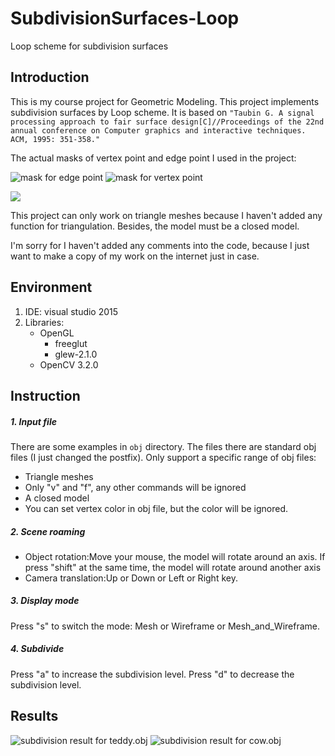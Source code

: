 # SubdivisionSurfaces-Loop
Loop scheme for subdivision surfaces
## Introduction
This is my course project for Geometric Modeling. This project implements subdivision surfaces by Loop scheme. It is based on `"Taubin G. A signal processing approach to fair surface design[C]//Proceedings of the 22nd annual conference on Computer graphics and interactive techniques. ACM, 1995: 351-358."`

The actual masks of vertex point and edge point I used in the project:

![mask for edge point](https://github.com/tlsshh/SubdivisionSurfaces-Loop/raw/master/Screenshots/mask_edgepoint.png)
![mask for vertex point](https://github.com/tlsshh/SubdivisionSurfaces-Loop/raw/master/Screenshots/mask_vertexpoint.png)

![](http://latex.codecogs.com/gif.latex?\\beta=\frac{1}{k}(\frac{5}{8}-(\frac{3}{8}+\frac{1}{4}\cos\frac{2\pi}{k})^2))

This project can only work on triangle meshes because I haven't added any function for triangulation. Besides, the model must be a closed model.

I'm sorry for I haven't added any comments into the code, because I just want to make a copy of my work on the internet just in case.

## Environment
1. IDE: visual studio 2015
2. Libraries: 
	- OpenGL
		- freeglut
		- glew-2.1.0
	- OpenCV 3.2.0 

## Instruction
##### 1. Input file
There are some examples in `obj` directory. The files there are standard obj files (I just changed the postfix).
Only support a specific range of obj files: 
- Triangle meshes
- Only "v" and "f", any other commands will be ignored
- A closed model
- You can set vertex color in obj file, but the color will be ignored.
##### 2. Scene roaming
- Object rotation:Move your mouse, the model will rotate around an axis. If press "shift" at the same time, the model will rotate around another axis
- Camera translation:Up or Down or Left or Right key.
##### 3. Display mode
Press "s" to switch the mode: Mesh or Wireframe or Mesh_and_Wireframe.
##### 4. Subdivide
Press "a" to increase the subdivision level. Press "d" to decrease the subdivision level.

## Results
![subdivision result for teddy.obj](https://github.com/tlsshh/SubdivisionSurfaces-Loop/raw/master/Screenshots/teddy_result.jpg)
![subdivision result for cow.obj](https://github.com/tlsshh/SubdivisionSurfaces-Loop/raw/master/Screenshots/cow_result.jpg)

      
